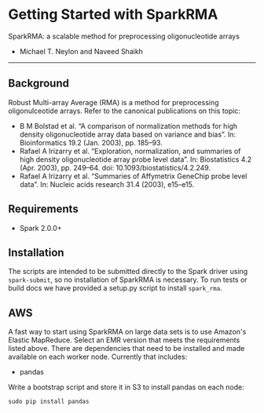 # Getting Started with SparkRMA

SparkRMA: a scalable method for preprocessing oligonucleotide arrays
* Michael T. Neylon and Naveed Shaikh

----

## Background

Robust Multi-array Average (RMA) is a method for preprocessing oligonulceotide arrays.
Refer to the canonical publications on this topic:

- B M Bolstad et al. “A comparison of normalization methods for high density oligonucleotide array data based on variance and bias”. In: Bioinformatics 19.2 (Jan. 2003), pp. 185–93.
- Rafael A Irizarry et al. “Exploration, normalization, and summaries of high density oligonucleotide array probe level data”. In: Biostatistics 4.2 (Apr. 2003), pp. 249–64. doi: 10.1093/biostatistics/4.2.249.
- Rafael A Irizarry et al. “Summaries of Affymetrix GeneChip probe level data”. In: Nucleic acids research 31.4 (2003), e15–e15.


## Requirements

- Spark 2.0.0+

## Installation

The scripts are intended to be submitted directly to the Spark driver using `spark-submit`, so no installation of
SparkRMA is necessary. To run tests or build docs we have provided a setup.py script to install `spark_rma`.

## AWS

A fast way to start using SparkRMA on large data sets is to use Amazon's Elastic MapReduce. Select an EMR version
that meets the requirements listed above. There are dependencies that need to be installed and made available on each
worker node. Currently that includes:

- pandas

Write a bootstrap script and store it in S3 to install pandas on each node:

`sudo pip install pandas`

